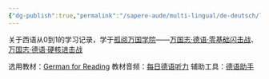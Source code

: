 ```yaml
---
{"dg-publish":true,"permalink":"/sapere-aude/multi-lingual/de-deutsch/lektion-0/","dgPassFrontmatter":true}
---
```



关于西语从0到1的学习记录，学于[孤阅万国学院](https://www.lonelyreader.com/respublica-linguae/)——[万国志·德语·零基础闪击战](https://lrl.lonelyreader.com/#/productDetail?productKeyId=C219)、[万国志·德语·硬核进击战](https://lrl.lonelyreader.com/#/productDetail?productKeyId=C220)

选用教材：[German for Reading](https://www.amazon.com/German-Reading-Programmed-Approach-Undergraduate/dp/0133540197)
教材音频：[每日德语听力](https://www.godic.net/webting/sharechannel?id=b4a570ee-9599-4efb-9930-6134708f70e0&ua=%2Feusoft_ting_de_android%2F10.0.0%2Fbf9cde3cc32fa91c_v%2F%2F%2F)
辅助工具：[德语助手](https://www.francochinois.com/v4/de/app/dehelper)